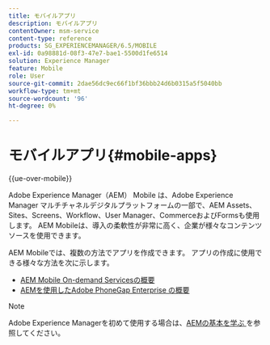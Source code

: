 ```yaml
---
title: モバイルアプリ
description: モバイルアプリ
contentOwner: msm-service
content-type: reference
products: SG_EXPERIENCEMANAGER/6.5/MOBILE
exl-id: 0a98881d-08f3-47e7-bae1-5500d1fe6514
solution: Experience Manager
feature: Mobile
role: User
source-git-commit: 2dae56dc9ec66f1bf36bbb24d6b0315a5f5040bb
workflow-type: tm+mt
source-wordcount: '96'
ht-degree: 0%

---
```


# モバイルアプリ{#mobile-apps}

{{ue-over-mobile}}

Adobe Experience Manager（AEM） Mobile は、Adobe Experience Manager マルチチャネルデジタルプラットフォームの一部で、AEM Assets、Sites、Screens、Workflow、User Manager、CommerceおよびFormsも使用します。 AEM Mobileは、導入の柔軟性が非常に高く、企業が様々なコンテンツソースを使用できます。

AEM Mobileでは、複数の方法でアプリを作成できます。 アプリの作成に使用できる様々な方法を次に示します。

* [AEM Mobile On-demand Servicesの概要](/help/mobile/mobile-apps-ondemand.md)
* [AEMを使用したAdobe PhoneGap Enterprise の概要](/help/mobile/phonegap.md)

>[!NOTE]
>
>Adobe Experience Managerを初めて使用する場合は、[AEMの基本を学ぶ ](/help/sites-deploying/deploy.md) を参照してください。
